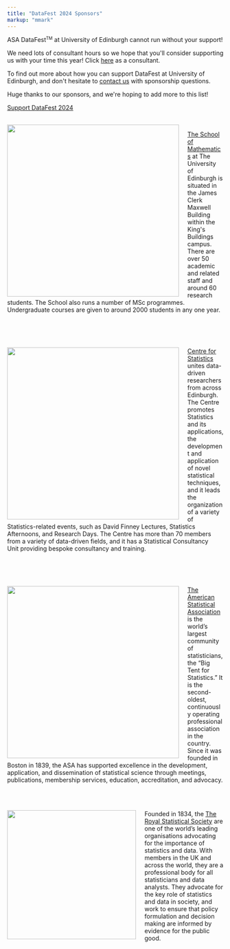 ```yaml
---
title: "DataFest 2024 Sponsors"
markup: "mmark"
---
```


ASA DataFest<small><sup>TM</sup></small> at University of Edinburgh cannot run without your support! 

We need lots of consultant hours so we hope that you'll consider supporting us with your time this year! Click [here](/signup) as a consultant.

To find out more about how you can support DataFest at University of Edinburgh, and don't hesitate to [contact us](mailto:serveh.sharifi@ed.ac.uk) with sponsorship questions.

Huge thanks to our sponsors, and we're hoping to add more to this list!

<a href="/sponsorship" class="btn btn-primary" role="button">Support DataFest 2024</a>

<br>

<img style="width:400px;float: left;padding-right:20px" src="/logos/Mathematics_2col_cmyk.jpg">

[The School of Mathematics](https://www.maths.ed.ac.uk/) at The University of Edinburgh is situated in the James Clerk Maxwell Building within the King's Buildings campus. There are over 50 academic and related staff and around 60 research students. The School also runs a number of MSc programmes. Undergraduate courses are given to around 2000 students in any one year.


<br><br><br>

<img style="width:400px;float: left;padding-right:20px" src="/logos/CfS_2col_cmyk.jpg">

[Centre for Statistics](https://centreforstatistics.maths.ed.ac.uk/) unites data-driven researchers from across Edinburgh. The Centre promotes Statistics and its applications, the development and application of novel statistical techniques, and it leads the organization of a variety of Statistics-related events, such as David Finney Lectures, Statistics Afternoons, and Research Days. The Centre has more than 70 members from a variety of data-driven fields, and it has a Statistical Consultancy Unit providing bespoke consultancy and training.

<br><br><br>

<!-- 
### Individual Sponsor

<br>

<img style="width:400px;float: left;padding-right:20px" src="/logos/babble_labs_logocard.png">

[BabbleLabs](https://babblelabs.com/)  enhances understanding by people and machines. Through speech science and deep learning, BabbleLabs's products boost speech quality, intelligibility, and personalization. BabbleLabs software solutions power business-critical audio and video content, services, and devices.

<br><br>

-->

<!-- 
<br>

<img style="width:400px;float: left;padding-right:20px" src="/logos/Bayes-logo-blue.jpg">

[Bayes Centre](https://www.ed.ac.uk/bayes) is The University of Edinburgh's Innovation Hub for Data Science and Artificial Intelligence.

<br><br><br>

--> 

<img style="width:400px;float: left;padding-right:20px" src="/logos/asa.png">

[The American Statistical Association](https://www.amstat.org/) is the world’s largest community of statisticians, the “Big Tent for Statistics.” It is the second-oldest, continuously operating professional association in the country. Since it was founded in Boston in 1839, the ASA has supported excellence in the development, application, and dissemination of statistical science through meetings, publications, membership services, education, accreditation, and advocacy.

<br><br>

<img style="width:300px;float: left;padding-right:20px" src="/logos/RSS.jpg">

Founded in 1834, the [The Royal Statistical Society](https://rss.org.uk/)  are one of the world’s leading organisations advocating for the importance of statistics and data. With members in the UK and across the world, they are a professional body for all statisticians and data analysts. They advocate for the key role of statistics and data in society, and work to ensure that policy formulation and decision making are informed by evidence for the public good.

